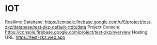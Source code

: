 # IOT

Realtime Database: https://console.firebase.google.com/u/0/project/test-zkz/database/test-zkz-default-rtdb/data
Project Console: https://console.firebase.google.com/project/test-zkz/overview
Hosting URL: https://test-zkz.web.app

